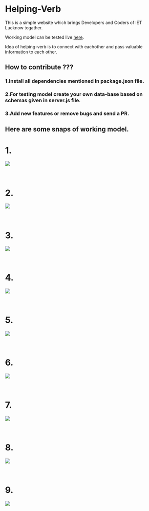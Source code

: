 # Helping-Verb
This is a simple website which brings Developers and Coders of IET Lucknow togather.

Working model can be tested live <a href="https://helping-verb.herokuapp.com/homepage" target="_blank">here</a>.
<br>

Idea of helping-verb is to connect with eachother and pass valuable information to each other.

## How to contribute ???
### 1.Install all dependencies mentioned in package.json file.
### 2.For testing model create your own data-base based on schemas given in server.js file.
### 3.Add new features or remove bugs and send a PR.

## Here are some snaps of working model.

# 1.
![](/image/1.png)

<br>

# 2.
![](/image/2.png)


<br>

# 3.
![](/image/3.png)

<br>

# 4.
![](/image/4.png)

<br>

# 5.
![](/image/5.png)

<br>

# 6.
![](/image/6.png)

<br>

# 7.
![](/image/7.png)

<br>

# 8.
![](/image/8.png)

<br>

# 9.
![](/image/9.png)

<br>





